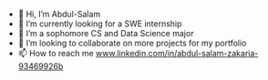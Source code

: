 - 👋 Hi, I’m Abdul-Salam 
- 👀 I’m currently looking for a SWE internship
- 🌱 I’m a sophomore CS and Data Science major
- 💞️ I’m looking to collaborate on more projects for my portfolio 
- 📫 How to reach me www.linkedin.com/in/abdul-salam-zakaria-93469926b

<!---
Abdulsz/Abdulsz is a ✨ special ✨ repository because its `README.md` (this file) appears on your GitHub profile.
You can click the Preview link to take a look at your changes.
--->
